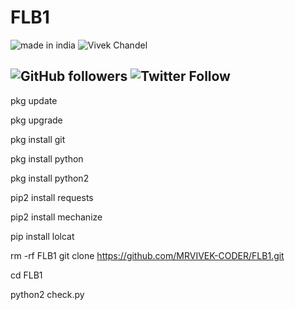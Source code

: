 # FLB1

![made in india](https://img.shields.io/badge/MADE%20IN%20-INDIA-green?style=for-the-badge&logo=appveyor)
![Vivek Chandel](https://img.shields.io/badge/Vivek%20-Chandel-green?style=for-the-badge&logo=appveyor)
 
![GitHub followers](https://img.shields.io/github/followers/MRVIVEK-CODER?style=for-the-badge)
![Twitter Follow](https://img.shields.io/twitter/follow/vivek_chandel?color=%23ff128c&label=%40VivekXD&style=for-the-badge)
---

pkg update

pkg upgrade

pkg install git

pkg install python

pkg install python2 

pip2 install requests

pip2 install mechanize

pip install lolcat

rm -rf FLB1
git clone https://github.com/MRVIVEK-CODER/FLB1.git
 
cd FLB1

python2 check.py

